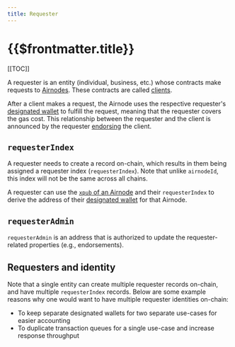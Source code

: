 ```yaml
---
title: Requester
---
```


# {{$frontmatter.title}}

<TocHeader />
[[TOC]]

A requester is an entity (individual, business, etc.) whose contracts make requests to [Airnodes](airnode.md).
These contracts are called [clients](client.md).

After a client makes a request, the Airnode uses the respective requester's [designated wallet](designated-wallet.md) to fulfill the request, meaning that the requester covers the gas cost. This relationship between the requester and the client is announced by the requester [endorsing](endorsement.md) the client.

## `requesterIndex`

A requester needs to create a record on-chain, which results in them being assigned a requester index (`requesterIndex`). Note that unlike `airnodeId`, this index will not be the same across all chains.

A requester can use the [`xpub` of an Airnode](airnode.md#xpub) and their `requesterIndex` to derive the address of their [designated wallet](designated-wallet.md) for that Airnode.

## `requesterAdmin`

`requesterAdmin` is an address that is authorized to update the requester-related properties (e.g., endorsements).

## Requesters and identity

Note that a single entity can create multiple requester records on-chain, and have multiple `requesterIndex` records. Below are some example reasons why one would want to have multiple requester identities on-chain:

- To keep separate designated wallets for two separate use-cases for easier accounting
- To duplicate transaction queues for a single use-case and increase response throughput
